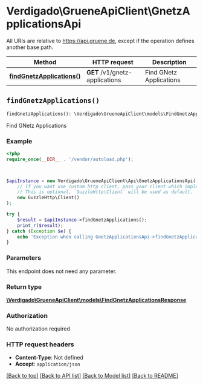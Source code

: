 # Verdigado\GrueneApiClient\GnetzApplicationsApi

All URIs are relative to https://api.gruene.de, except if the operation defines another base path.

| Method | HTTP request | Description |
| ------------- | ------------- | ------------- |
| [**findGnetzApplications()**](GnetzApplicationsApi.md#findGnetzApplications) | **GET** /v1/gnetz-applications | Find GNetz Applications |


## `findGnetzApplications()`

```php
findGnetzApplications(): \Verdigado\GrueneApiClient\models\FindGnetzApplicationsResponse
```

Find GNetz Applications

### Example

```php
<?php
require_once(__DIR__ . '/vendor/autoload.php');



$apiInstance = new Verdigado\GrueneApiClient\Api\GnetzApplicationsApi(
    // If you want use custom http client, pass your client which implements `GuzzleHttp\ClientInterface`.
    // This is optional, `GuzzleHttp\Client` will be used as default.
    new GuzzleHttp\Client()
);

try {
    $result = $apiInstance->findGnetzApplications();
    print_r($result);
} catch (Exception $e) {
    echo 'Exception when calling GnetzApplicationsApi->findGnetzApplications: ', $e->getMessage(), PHP_EOL;
}
```

### Parameters

This endpoint does not need any parameter.

### Return type

[**\Verdigado\GrueneApiClient\models\FindGnetzApplicationsResponse**](../Model/FindGnetzApplicationsResponse.md)

### Authorization

No authorization required

### HTTP request headers

- **Content-Type**: Not defined
- **Accept**: `application/json`

[[Back to top]](#) [[Back to API list]](../../README.md#endpoints)
[[Back to Model list]](../../README.md#models)
[[Back to README]](../../README.md)

